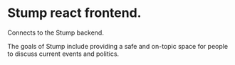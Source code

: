 # Stump react frontend.

Connects to the Stump backend.

The goals of Stump include providing a safe and on-topic space for people to discuss current events and politics.
